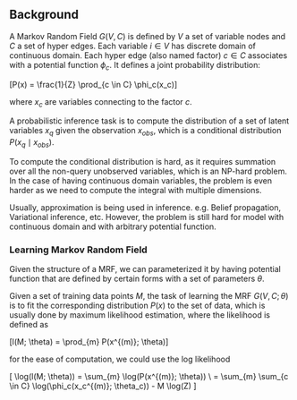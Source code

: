 ## Background
A Markov Random Field $G(V, C)$ is defined by $V$ a set of variable nodes and $C$ a set of hyper edges. Each variable $i \in V$ has discrete domain of continuous domain. Each hyper edge (also named factor) $c \in C$ associates with a potential function $\phi_c$. It defines a joint probability distribution:

\[P(x) = \frac{1}{Z} \prod_{c \in C} \phi_c(x_c)\]

where $x_c$ are variables connecting to the factor $c$.

A probabilistic inference task is to compute the distribution of a set of latent variables $x_{q}$ given the observation $x_{obs}$, which is a conditional distribution $P(x_{q} \mid x_{obs})$.

To compute the conditional distribution is hard, as it requires summation over all the non-query unobserved variables, which is an NP-hard problem. In the case of having continuous domain variables, the problem is even harder as we need to compute the integral with multiple dimensions.

Usually, approximation is being used in inference. e.g. Belief propagation, Variational inference, etc. However, the problem is still hard for model with continuous domain and with arbitrary potential function.

### Learning Markov Random Field
Given the structure of a MRF, we can parameterized it by having potential function that are defined by certain forms with a set of parameters $\theta$.

Given a set of training data points $M$, the task of learning the MRF $G(V,C; \theta)$ is to fit the corresponding distribution $P(x)$ to the set of data, which is usually done by maximum likelihood estimation, where the likelihood is defined as

\[l(M; \theta) = \prod_{m} P(x^{(m)}; \theta)\]

for the ease of computation, we could use the log likelihood

\[
\log(l(M; \theta)) = \sum_{m} \log(P(x^{(m)}; \theta)) \\
= \sum_{m} \sum_{c \in C} \log(\phi_c(x_c^{(m)}; \theta_c)) - M \log(Z)
\]
